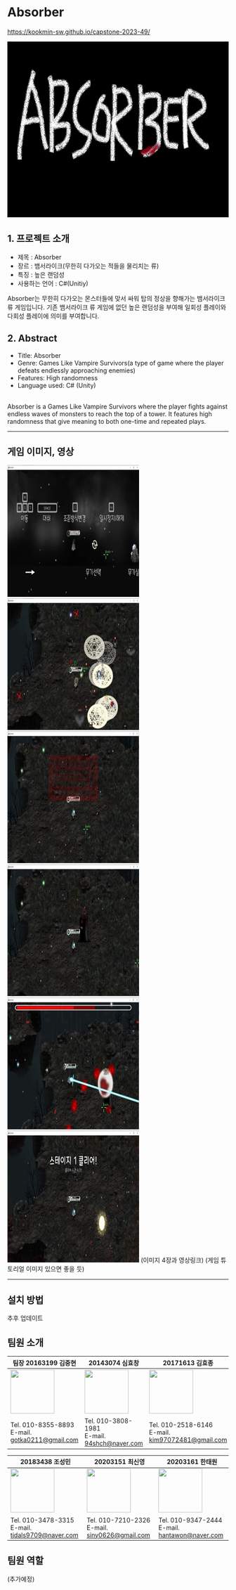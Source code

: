 
# Absorber
https://kookmin-sw.github.io/capstone-2023-49/

<img src="./pagesource/main.png"  width="800" height="400"/>

## 1. 프로젝트 소개

 - 제목 : Absorber
 - 장르 : 뱀서라이크(무한히 다가오는 적들을 물리치는 류)
 - 특징 : 높은 랜덤성
 - 사용하는 언어 : C#(Unitiy)


  Absorber는 무한히 다가오는 몬스터들에 맞서 싸워 탑의 정상을 향해가는 뱀서라이크류 게임입니다. 기존 뱀서라이크 류 게임에 없던 높은 랜덤성을 부여해 일회성 플레이와 다회성 플레이에 의미를 부여합니다. 


## 2. Abstract

-   Title: Absorber
-   Genre:  Games Like Vampire Survivors(a type of game where the player defeats endlessly approaching enemies)
-   Features: High randomness
-   Language used: C# (Unity)

<br>
Absorber is a Games Like Vampire Survivors where the player fights against endless waves of monsters to reach the top of a tower. It features high randomness that give meaning to both one-time and repeated plays. 
 


----
## 게임 이미지, 영상

<img src="./pagesource/1.jpg"  width="300" height="300"/> <img src="./pagesource/2.jpg"  width="300" height="300"/>
<img src="./pagesource/3.jpg"  width="300" height="300"/>  <img src="./pagesource/4.jpg"  width="300" height="300"/>
<img src="./pagesource/6.jpg"  width="300" height="300"/> <img src="./pagesource/7.jpg"  width="300" height="300"/>
(이미지 4장과 영상링크)
(게임 튜토리얼 이미지 있으면 좋을 듯)

----
## 설치 방법

추후 업데이트



## 팀원 소개

 
 팀장 20163199 김중현                               | 20143074 심효창                                   |  20171613 김효종 | 
 ----| ----| ----| 
 <img src="./pagesource/kimhyun.jpg"  width="100" height="100"/> |<img src="./pagesource/simchang.jpg"  width="100" height="100"/> |<img src="./pagesource/kimjong.jpg"  width="100" height="100"/> |
 Tel. 010-8355-8893 <br> E-mail. gotka0211@gmail.com|Tel. 010-3808-1981 <br> E-mail. 94shch@naver.com   |Tel. 010-2518-6146 <br> E-mail. kim97072481@gmail.com|
 

 20183438 조성민                                     | 20203151 최신영                                   |  20203161 한태원 | 
 ----|----|  ----|
 <img src="./pagesource/chomin.jpg"  width="100" height="100"/>  |<img src="./pagesource/choi.jpg"  width="100" height="100"/> | <img src="./pagesource/han.jpg"  width="100" height="100"/> |
 Tel. 010-3478-3315 <br> E-mail. tjdals9709@naver.com| Tel. 010-7210-2326 <br> E-mail. siny0626@gmail.com| Tel. 010-9347-2444 <br> E-mail. hantawon@naver.com|
 
 ## 팀원 역할
 
 (추가예정)
